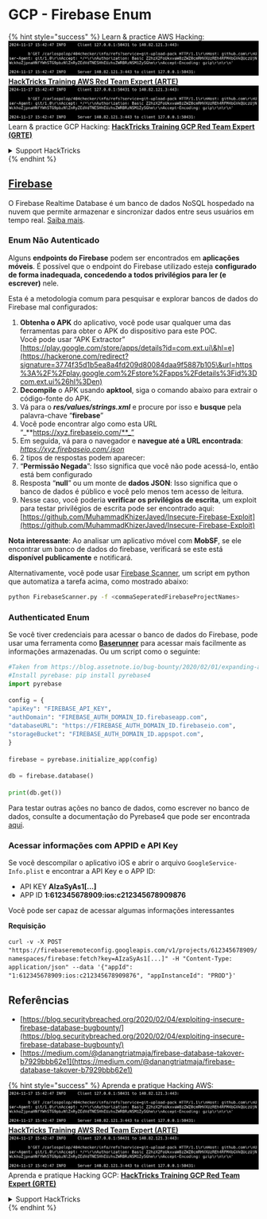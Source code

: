 # GCP - Firebase Enum

{% hint style="success" %}
Learn & practice AWS Hacking:<img src="../../../.gitbook/assets/image (1).png" alt="" data-size="line">[**HackTricks Training AWS Red Team Expert (ARTE)**](https://training.hacktricks.xyz/courses/arte)<img src="../../../.gitbook/assets/image (1).png" alt="" data-size="line">\
Learn & practice GCP Hacking: <img src="../../../.gitbook/assets/image (2).png" alt="" data-size="line">[**HackTricks Training GCP Red Team Expert (GRTE)**<img src="../../../.gitbook/assets/image (2).png" alt="" data-size="line">](https://training.hacktricks.xyz/courses/grte)

<details>

<summary>Support HackTricks</summary>

* Check the [**subscription plans**](https://github.com/sponsors/carlospolop)!
* **Join the** 💬 [**Discord group**](https://discord.gg/hRep4RUj7f) or the [**telegram group**](https://t.me/peass) or **follow** us on **Twitter** 🐦 [**@hacktricks\_live**](https://twitter.com/hacktricks\_live)**.**
* **Share hacking tricks by submitting PRs to the** [**HackTricks**](https://github.com/carlospolop/hacktricks) and [**HackTricks Cloud**](https://github.com/carlospolop/hacktricks-cloud) github repos.

</details>
{% endhint %}

## [Firebase](https://cloud.google.com/sdk/gcloud/reference/firebase/)

O Firebase Realtime Database é um banco de dados NoSQL hospedado na nuvem que permite armazenar e sincronizar dados entre seus usuários em tempo real. [Saiba mais](https://firebase.google.com/products/realtime-database/).

### Enum Não Autenticado

Alguns **endpoints do Firebase** podem ser encontrados em **aplicações móveis**. É possível que o endpoint do Firebase utilizado esteja **configurado de forma inadequada, concedendo a todos privilégios para ler (e escrever)** nele.

Esta é a metodologia comum para pesquisar e explorar bancos de dados do Firebase mal configurados:

1. **Obtenha o APK** do aplicativo, você pode usar qualquer uma das ferramentas para obter o APK do dispositivo para este POC.\
Você pode usar “APK Extractor” [https://play.google.com/store/apps/details?id=com.ext.ui\&hl=e](https://hackerone.com/redirect?signature=3774f35d1b5ea8a4fd209d80084daa9f5887b105\&url=https%3A%2F%2Fplay.google.com%2Fstore%2Fapps%2Fdetails%3Fid%3Dcom.ext.ui%26hl%3Den)
2. **Decompile** o APK usando **apktool**, siga o comando abaixo para extrair o código-fonte do APK.
3. Vá para o _**res/values/strings.xml**_ e procure por isso e **busque** pela palavra-chave “**firebase**”
4. Você pode encontrar algo como esta URL “_**https://xyz.firebaseio.com/**_”
5. Em seguida, vá para o navegador e **navegue até a URL encontrada**: _https://xyz.firebaseio.com/.json_
6. 2 tipos de respostas podem aparecer:
1. “**Permissão Negada**”: Isso significa que você não pode acessá-lo, então está bem configurado
2. Resposta “**null**” ou um monte de **dados JSON**: Isso significa que o banco de dados é público e você pelo menos tem acesso de leitura.
1. Nesse caso, você poderia **verificar os privilégios de escrita**, um exploit para testar privilégios de escrita pode ser encontrado aqui: [https://github.com/MuhammadKhizerJaved/Insecure-Firebase-Exploit](https://github.com/MuhammadKhizerJaved/Insecure-Firebase-Exploit)

**Nota interessante**: Ao analisar um aplicativo móvel com **MobSF**, se ele encontrar um banco de dados do firebase, verificará se este está **disponível publicamente** e notificará.

Alternativamente, você pode usar [Firebase Scanner](https://github.com/shivsahni/FireBaseScanner), um script em python que automatiza a tarefa acima, como mostrado abaixo:
```bash
python FirebaseScanner.py -f <commaSeperatedFirebaseProjectNames>
```
### Authenticated Enum

Se você tiver credenciais para acessar o banco de dados do Firebase, pode usar uma ferramenta como [**Baserunner**](https://github.com/iosiro/baserunner) para acessar mais facilmente as informações armazenadas. Ou um script como o seguinte:
```python
#Taken from https://blog.assetnote.io/bug-bounty/2020/02/01/expanding-attack-surface-react-native/
#Install pyrebase: pip install pyrebase4
import pyrebase

config = {
"apiKey": "FIREBASE_API_KEY",
"authDomain": "FIREBASE_AUTH_DOMAIN_ID.firebaseapp.com",
"databaseURL": "https://FIREBASE_AUTH_DOMAIN_ID.firebaseio.com",
"storageBucket": "FIREBASE_AUTH_DOMAIN_ID.appspot.com",
}

firebase = pyrebase.initialize_app(config)

db = firebase.database()

print(db.get())
```
Para testar outras ações no banco de dados, como escrever no banco de dados, consulte a documentação do Pyrebase4 que pode ser encontrada [aqui](https://github.com/nhorvath/Pyrebase4).

### Acessar informações com APPID e API Key <a href="#access-info-with-appid-and-api-key" id="access-info-with-appid-and-api-key"></a>

Se você descompilar o aplicativo iOS e abrir o arquivo `GoogleService-Info.plist` e encontrar a API Key e o APP ID:

* API KEY **AIzaSyAs1\[...]**
* APP ID **1:612345678909:ios:c212345678909876**

Você pode ser capaz de acessar algumas informações interessantes

**Requisição**

`curl -v -X POST "https://firebaseremoteconfig.googleapis.com/v1/projects/612345678909/namespaces/firebase:fetch?key=AIzaSyAs1[...]" -H "Content-Type: application/json" --data '{"appId": "1:612345678909:ios:c212345678909876", "appInstanceId": "PROD"}'`

## Referências <a href="#references" id="references"></a>

* ​[https://blog.securitybreached.org/2020/02/04/exploiting-insecure-firebase-database-bugbounty/](https://blog.securitybreached.org/2020/02/04/exploiting-insecure-firebase-database-bugbounty/)​
* ​[https://medium.com/@danangtriatmaja/firebase-database-takover-b7929bbb62e1](https://medium.com/@danangtriatmaja/firebase-database-takover-b7929bbb62e1)​

{% hint style="success" %}
Aprenda e pratique Hacking AWS:<img src="../../../.gitbook/assets/image (1).png" alt="" data-size="line">[**HackTricks Training AWS Red Team Expert (ARTE)**](https://training.hacktricks.xyz/courses/arte)<img src="../../../.gitbook/assets/image (1).png" alt="" data-size="line">\
Aprenda e pratique Hacking GCP: <img src="../../../.gitbook/assets/image (2).png" alt="" data-size="line">[**HackTricks Training GCP Red Team Expert (GRTE)**<img src="../../../.gitbook/assets/image (2).png" alt="" data-size="line">](https://training.hacktricks.xyz/courses/grte)

<details>

<summary>Support HackTricks</summary>

* Confira os [**planos de assinatura**](https://github.com/sponsors/carlospolop)!
* **Junte-se ao** 💬 [**grupo do Discord**](https://discord.gg/hRep4RUj7f) ou ao [**grupo do telegram**](https://t.me/peass) ou **siga**-nos no **Twitter** 🐦 [**@hacktricks\_live**](https://twitter.com/hacktricks\_live)**.**
* **Compartilhe truques de hacking enviando PRs para os repositórios do** [**HackTricks**](https://github.com/carlospolop/hacktricks) e [**HackTricks Cloud**](https://github.com/carlospolop/hacktricks-cloud).

</details>
{% endhint %}
